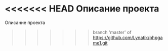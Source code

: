 <<<<<<< HEAD
Описание проекта
=======
Описание проекта
>>>>>>> branch 'master' of https://github.com/Lynatik/phpgame1.git
